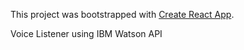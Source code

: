 This project was bootstrapped with [Create React App](https://github.com/facebookincubator/create-react-app).

Voice Listener using IBM Watson API
